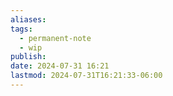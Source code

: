 ```yaml
---
aliases: 
tags:
  - permanent-note
  - wip
publish: 
date: 2024-07-31 16:21
lastmod: 2024-07-31T16:21:33-06:00
---
```

